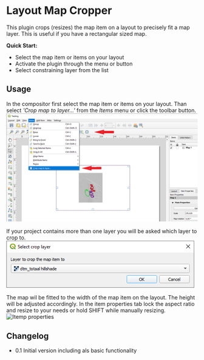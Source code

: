 # Layout Map Cropper
This plugin crops (resizes) the map item on a layout to precisely fit a map layer.
This is useful if you have a rectangular sized map.

__Quick Start:__
* Select the map item or items on your layout
* Activate the plugin through the menu or button
* Select constraining layer from the list

## Usage 
In the compositor first select the map item or items on your layout. 
Than select *'Crop map to layer...'* from the *Items* menu or click the toolbar button.
![Menu and button](/help/help_actions.png)

If your project contains more than one layer you will be asked which layer to crop to.
![Layer selection](/help/help_select_layer.png)

The map wil be fitted to the width of the map item on the layout. The height will be adjusted accordingly.
In the item properties tab lock the aspect ratio and resize to your needs or hold SHIFT while manually resizing.
![Itemp properties](/help/help_extemt_size.png)

## Changelog
* 0.1 Initial version including als basic functionality
